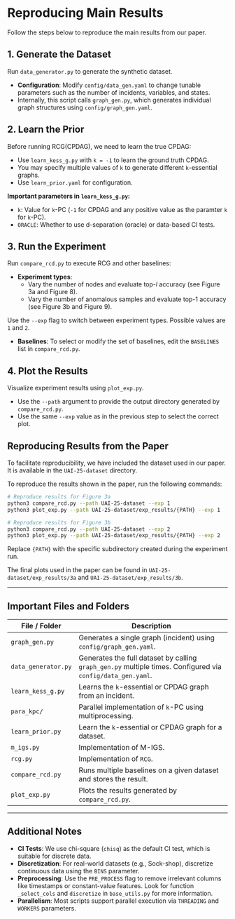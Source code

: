 # Reproducing Main Results

Follow the steps below to reproduce the main results from our paper.


## 1. Generate the Dataset

Run `data_generator.py` to generate the synthetic dataset.

- **Configuration**: Modify `config/data_gen.yaml` to change tunable parameters such as the number of incidents, variables, and states.
- Internally, this script calls `graph_gen.py`, which generates individual graph structures using `config/graph_gen.yaml`.


## 2. Learn the Prior

Before running RCG(CPDAG), we need to learn the true CPDAG:

- Use `learn_kess_g.py` with `k = -1` to learn the ground truth CPDAG.
- You may specify multiple values of `k` to generate different `k`-essential graphs.
- Use `learn_prior.yaml` for configuration.

**Important parameters in `learn_kess_g.py`:**

- `k`: Value for `k`-PC (`-1` for CPDAG and any positive value as the paramter `k` for `k`-PC).
- `ORACLE`: Whether to use d-separation (oracle) or data-based CI tests.


## 3. Run the Experiment

Run `compare_rcd.py` to execute RCG and other baselines:

- **Experiment types**:
  - Vary the number of nodes and evaluate top-$l$ accuracy (see Figure 3a and Figure 8).
  - Vary the number of anomalous samples and evaluate top-1 accuracy (see Figure 3b and Figure 9).

Use the `--exp` flag to switch between experiment types. Possible values are `1` and `2`.

- **Baselines**: To select or modify the set of baselines, edit the `BASELINES` list in `compare_rcd.py`.


## 4. Plot the Results

Visualize experiment results using `plot_exp.py`.

- Use the `--path` argument to provide the output directory generated by `compare_rcd.py`.
- Use the same `--exp` value as in the previous step to select the correct plot.


## Reproducing Results from the Paper

To facilitate reproducibility, we have included the dataset used in our paper. It is available in the `UAI-25-dataset` directory.

To reproduce the results shown in the paper, run the following commands:

```bash
# Reproduce results for Figure 3a
python3 compare_rcd.py --path UAI-25-dataset --exp 1
python3 plot_exp.py --path UAI-25-dataset/exp_results/{PATH} --exp 1

# Reproduce results for Figure 3b
python3 compare_rcd.py --path UAI-25-dataset --exp 2
python3 plot_exp.py --path UAI-25-dataset/exp_results/{PATH} --exp 2
```

Replace `{PATH}` with the specific subdirectory created during the experiment run.

The final plots used in the paper can be found in `UAI-25-dataset/exp_results/3a` and `UAI-25-dataset/exp_results/3b`.

---

## Important Files and Folders

| File / Folder        | Description |
|----------------------|-------------|
| `graph_gen.py`       | Generates a single graph (incident) using `config/graph_gen.yaml`. |
| `data_generator.py`  | Generates the full dataset by calling `graph_gen.py` multiple times. Configured via `config/data_gen.yaml`. |
| `learn_kess_g.py`    | Learns the `k`-essential or CPDAG graph from an incident. |
| `para_kpc/`          | Parallel implementation of `k`-PC using multiprocessing. |
| `learn_prior.py`     | Learn the `k`-essential or CPDAG graph for a dataset. |
| `m_igs.py`           | Implementation of M-IGS. |
| `rcg.py`             | Implementation of `RCG`. |
| `compare_rcd.py`     | Runs multiple baselines on a given dataset and stores the result. |
| `plot_exp.py`        | Plots the results generated by `compare_rcd.py`. |

---

## Additional Notes

- **CI Tests**: We use chi-square (`chisq`) as the default CI test, which is suitable for discrete data.
- **Discretization**: For real-world datasets (e.g., Sock-shop), discretize continuous data using the `BINS` parameter.
- **Preprocessing**: Use the `PRE_PROCESS` flag to remove irrelevant columns like timestamps or constant-value features. Look for function `_select_cols` and `discretize` in `base_utils.py` for more information.
- **Parallelism**: Most scripts support parallel execution via `THREADING` and `WORKERS` parameters.

